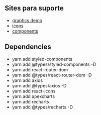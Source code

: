 
## Sites para suporte

- [graphcs demo](https://recharts.org/en-US/examples)
- [icons](https://react-icons.github.io/react-icons/search?q=money)
- [components](https://www.radix-ui.com/docs/primitives/overview/getting-started)

## Dependencies

- yarn add styled-components
- yarn add @types/styled-components -D
- yarn add react-router-dom
- yarn add @types/react-router-dom -D
- yarn add axios
- yarn add @types/axios -D
- yarn add react-icons
- yarn add apexcharts
- yarn add recharts
- yarn add @types/recharts -D